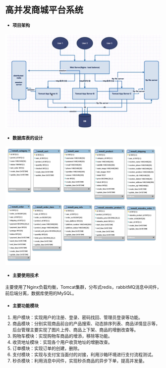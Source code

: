 # 高并发商城平台系统
- #### 项目架构
![pic](https://github.com/lxycomeon/storeProject/blob/V3.0/%E6%9E%B6%E6%9E%84%E8%AF%B4%E6%98%8E/%E9%A1%B9%E7%9B%AE%E6%9E%B6%E6%9E%84%E5%9B%BE.png)
- #### 数据库表的设计
![pic](https://github.com/lxycomeon/storeProject/blob/V3.0/%E6%9E%B6%E6%9E%84%E8%AF%B4%E6%98%8E/%E8%A1%A8%E7%BB%93%E6%9E%84.jpg)
- #### 主要使用技术
主要使用了Nginx负载均衡，Tomcat集群，分布式redis，rabbitMQ消息中间件，前后端分离，数据库使用的MySQL。
- #### 主要功能模块
1. 用户模块：实现用户的注册、登录、密码找回、管理员登录等功能。
2. 商品模块：分别实现商品前台的产品搜索、动态排序列表、商品详情显示等，后台管理主要实现了图片上传、商品上下架、商品的增删改查等。
3. 购物车模块：实现购物车商品的增添，移除等功能。
4. 收货地址模块：实现各个用户收货地址的增删改查。
5. 订单模块：实现订单的创建，删除。
6. 支付模块：实现与支付宝当面付的对接，利用沙箱环境进行支付流程测试。
7. 秒杀模块：利用消息中间件，实现秒杀商品的异步下单，提高并发量。
